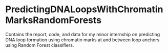 # PredictingDNALoopsWithChromatinMarksRandomForests
Contains the report, code, and data for my minor internship on predicting DNA loop formation using chromatin marks at and between loop anchors using Random Forest classifiers.
